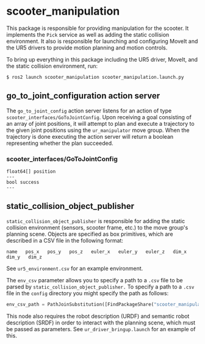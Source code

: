 # scooter_manipulation

This package is responsible for providing manipulation for the scooter. It implements the `Pick` service as well as
adding the static collision environment. It also is responsible for launching and configuring MoveIt and the UR5 drivers
to provide motion planning and motion controls.

To bring up everything in this package including the UR5 driver, MoveIt, and the static collision environment, run:
```
$ ros2 launch scooter_manipulation scooter_manipulation.launch.py
```

## go_to_joint_configuration action server
The ```go_to_joint_config``` action server listens for an action of type ```scooter_interfaces/GoToJointConfig```. Upon
receiving a goal consisting of an array of joint positions, it will attempt to plan and execute a trajectory to the 
given joint positions using the ```ur_manipulator``` move group. When the trajectory is done executing the action server
will return a boolean representing whether the plan succeeded.

### scooter_interfaces/GoToJointConfig
```
float64[] position
---
bool success
---
```

## static_collision_object_publisher
```static_collision_object_publisher``` is responsible for adding the static collision environment (sensors, scooter
frame, etc.) to the move group's planning scene. Objects are specified as box primitives, which are described in a CSV
file in the following format:

```
name   pos_x   pos_y   pos_z   euler_x   euler_y   euler_z   dim_x   dim_y   dim_z
```

See `ur5_environment.csv` for an example environment.

The `env_csv` parameter allows you to specify a path to a `.csv` file to be parsed by
`static_collision_object_publisher.` To specify a path to a `.csv` file in the `config` directory you might specify the
path as follows:

```python
env_csv_path = PathJoinSubstitution([FindPackageShare("scooter_manipulation"), "config", "ur5_environment.csv"])
```

This node also requires the robot description (URDF) and semantic robot description (SRDF) in order to interact with the
planning scene, which must be passed as parameters. See `ur_driver_bringup.launch` for an example of this.